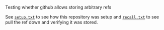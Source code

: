 Testing whether github allows storing arbitrary refs

See [`setup.txt`](setup.txt) to see how this repository was setup and
[`recall.txt`](recall.txt) to see pull the ref down and verifying it was stored.
